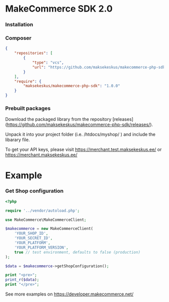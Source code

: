 # MakeCommerce SDK 2.0

### Installation

### Composer
``` json
{
    "repositories": [
        {
            "type": "vcs",
            "url": "https://github.com/maksekeskus/makecommerce-php-sdk"
        }
    ],
    "require": {
        "maksekeskus/makecommerce-php-sdk": "1.0.0"
    }
}
```

### Prebuilt packages

Download the packaged library from the repository [releases]
(https://github.com/maksekeskus/makecommerce-php-sdk/releases/).

Unpack it into your project folder (i.e. /htdocs/myshop/ )
and include the libarary file.

To get your API keys, please visit https://merchant.test.maksekeskus.ee/ or https://merchant.maksekeskus.ee/

# Example

### Get Shop configuration

``` php
<?php

require '../vendor/autoload.php';

use MakeCommerce\MakeCommerceClient;

$makecommerce = new MakeCommerceClient(
    'YOUR_SHOP_ID',
    'YOUR_SECRET_ID',
    'YOUR_PLATFORM',
    'YOUR_PLATFORM_VERSION',
    true // test environment, defaults to false (production)
);

$data = $makecommerce->getShopConfiguration();

print "<pre>";
print_r($data);
print "</pre>";

```
See more examples on https://developer.makecommerce.net/

